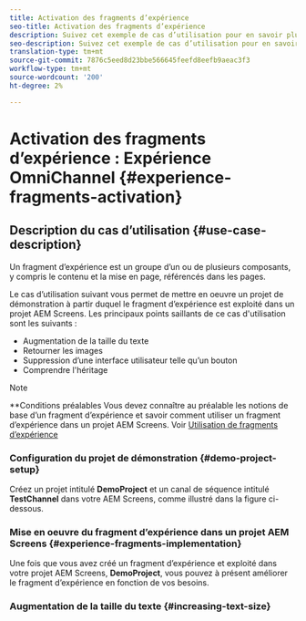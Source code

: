 ```yaml
---
title: Activation des fragments d’expérience
seo-title: Activation des fragments d’expérience
description: Suivez cet exemple de cas d’utilisation pour en savoir plus sur l’activation des fragments d’expérience.
seo-description: Suivez cet exemple de cas d’utilisation pour en savoir plus sur l’activation des fragments d’expérience.
translation-type: tm+mt
source-git-commit: 7876c5eed8d23bbe566645feefd8eefb9aeac3f3
workflow-type: tm+mt
source-wordcount: '200'
ht-degree: 2%

---
```



# Activation des fragments d’expérience : Expérience OmniChannel {#experience-fragments-activation}

## Description du cas d’utilisation {#use-case-description}

Un fragment d’expérience est un groupe d’un ou de plusieurs composants, y compris le contenu et la mise en page, référencés dans les pages.

Le cas d’utilisation suivant vous permet de mettre en oeuvre un projet de démonstration à partir duquel le fragment d’expérience est exploité dans un projet AEM Screens. Les principaux points saillants de ce cas d&#39;utilisation sont les suivants :

* Augmentation de la taille du texte
* Retourner les images
* Suppression d’une interface utilisateur telle qu’un bouton
* Comprendre l&#39;héritage

>[!NOTE]
>**Conditions préalables
>Vous devez connaître au préalable les notions de base d’un fragment d’expérience et savoir comment utiliser un fragment d’expérience dans un projet AEM Screens. Voir [Utilisation de fragments d’expérience](/help/user-guide/experience-fragments-in-screens.md)

### Configuration du projet de démonstration {#demo-project-setup}

Créez un projet intitulé **DemoProject** et un canal de séquence intitulé **TestChannel** dans votre AEM Screens, comme illustré dans la figure ci-dessous.

### Mise en oeuvre du fragment d’expérience dans un projet AEM Screens {#experience-fragments-implementation}

Une fois que vous avez créé un fragment d’expérience et exploité dans votre projet AEM Screens, **DemoProject**, vous pouvez à présent améliorer le fragment d’expérience en fonction de vos besoins.

### Augmentation de la taille du texte {#increasing-text-size}






